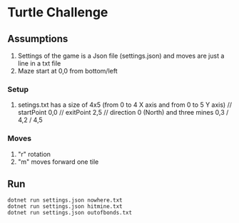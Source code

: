 # Turtle Challenge

## Assumptions

1. Settings of the game is a Json file (settings.json) and moves are just a line in a txt file
2. Maze start at 0,0 from bottom/left

### Setup

1. setings.txt has a size of 4x5 (from 0 to 4 X axis and from 0 to 5 Y axis) // startPoint 0,0 // exitPoint 2,5 // direction 0 (North) and three mines 0,3 / 4,2 / 4,5


### Moves

1. "r" rotation
2. "m" moves forward one tile

## Run

```dotnet run settings.json success.txt
dotnet run settings.json nowhere.txt
dotnet run settings.json hitmine.txt
dotnet run settings.json outofbonds.txt
